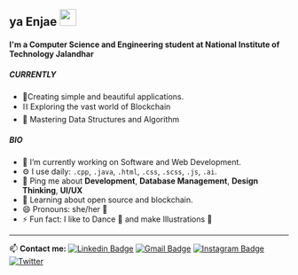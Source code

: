 ## ya Enjae <img src="https://raw.githubusercontent.com/MartinHeinz/MartinHeinz/master/wave.gif" width="30px">

#### I'm a Computer Science and Engineering student at National Institute of Technology Jalandhar

##### CURRENTLY
- 🎇Creating simple and beautiful applications.
- ⛓ Exploring the vast world of Blockchain 
- 🤍 Mastering Data Structures and Algorithm

##### BIO
- 🔭 I’m currently working on Software and Web Development.
- ⚙️ I use daily: `.cpp`, `.java`, `.html`, `.css`, `.scss`, `.js`, `.ai`.
- 💬 Ping me about **Development**, **Database Management**, **Design Thinking**, **UI/UX**
- 🌱 Learning about open source and blockchain.
- 😄 Pronouns: she/her 👧
- ⚡ Fun fact: I like to Dance 💃 and make Illustrations 🎨

<hr>

📫 **Contact me:** [![Linkedin Badge](https://img.shields.io/badge/LinkedIn-0077B5?style=for-the-badge&logo=linkedin&logoColor=white)](https://www.linkedin.com/in/nandini-jaryal-3b8522201)   [![Gmail Badge](https://img.shields.io/badge/Gmail-D14836?style=for-the-badge&logo=gmail&logoColor=white)](mailto:jarialnandini1911@gmail.com)   [![Instagram Badge](https://img.shields.io/badge/Instagram-E4405F?style=for-the-badge&logo=instagram&logoColor=white)](https://www.instagram.com/enjae_/)   [![Twitter](https://img.shields.io/badge/Twitter-1DA1F2?style=for-the-badge&logo=twitter&logoColor=white)](https://twitter.com/enjaeee) 



<!-- **enjae/enjae** is a ✨ _special_ ✨ repository because its `README.md` (this file) appears on your GitHub profile.

Here are some ideas to get you started: -->

<!-- 
- 🌱 I’m currently learning Blockchain and related technologies like Ethereum, Tezos , Smart contracts, Web3 and more 💻
- 👯 I’m looking to collaborate on anything related to blockchain and web development 😃
- 🤔 I’m looking for help with learning how to create Smart Contracts.
- 💬 Ask me about Database Management, Software Development, Frontend Development, UI/UX and Machine Learning
- 📫 Contact me: [![Linkedin Badge](https://img.shields.io/badge/LinkedIn-0077B5?style=for-the-badge&logo=linkedin&logoColor=white)](https://www.linkedin.com/in/nandini-jaryal-3b8522201)   [![Gmail Badge](https://img.shields.io/badge/Gmail-D14836?style=for-the-badge&logo=gmail&logoColor=white)](mailto:jarialnandini1911@gmail.com)   [![Instagram Badge](https://img.shields.io/badge/Instagram-E4405F?style=for-the-badge&logo=instagram&logoColor=white)](https://www.instagram.com/enjae_/)   [![Twitter](https://img.shields.io/badge/Twitter-1DA1F2?style=for-the-badge&logo=twitter&logoColor=white)](https://twitter.com/enjaeee) -->


